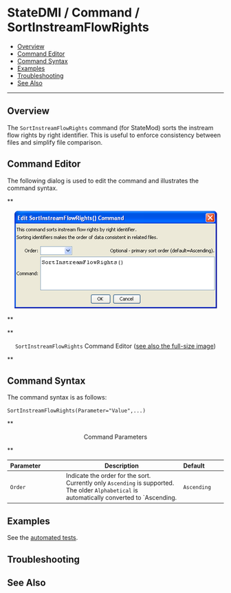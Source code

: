 # StateDMI / Command / SortInstreamFlowRights #

* [Overview](#overview)
* [Command Editor](#command-editor)
* [Command Syntax](#command-syntax)
* [Examples](#examples)
* [Troubleshooting](#troubleshooting)
* [See Also](#see-also)

-------------------------

## Overview ##

The `SortInstreamFlowRights` command (for StateMod)
sorts the instream flow rights by right identifier.  This is useful to enforce consistency between files and simplify file comparison.

## Command Editor ##

The following dialog is used to edit the command and illustrates the command syntax.

**<p style="text-align: center;">
![SortInstreamFlowRights](SortInstreamFlowRights.png)
</p>**

**<p style="text-align: center;">
`SortInstreamFlowRights` Command Editor (<a href="../SortInstreamFlowRights.png">see also the full-size image</a>)
</p>**

## Command Syntax ##

The command syntax is as follows:

```text
SortInstreamFlowRights(Parameter="Value",...)
```
**<p style="text-align: center;">
Command Parameters
</p>**

| **Parameter**&nbsp;&nbsp;&nbsp;&nbsp;&nbsp;&nbsp;&nbsp;&nbsp;&nbsp;&nbsp;&nbsp;&nbsp; | **Description** | **Default**&nbsp;&nbsp;&nbsp;&nbsp;&nbsp;&nbsp;&nbsp;&nbsp;&nbsp;&nbsp; |
| --------------|-----------------|----------------- |
| `Order` | Indicate the order for the sort.  Currently only `Ascending` is supported.  The older `Alphabetical` is automatically converted to `Ascending. | `Ascending` |

## Examples ##

See the [automated tests](https://github.com/OpenCDSS/cdss-app-statedmi-test/tree/master/test/regression/commands/SortInstreamFlowRights).

## Troubleshooting ##

## See Also ##

